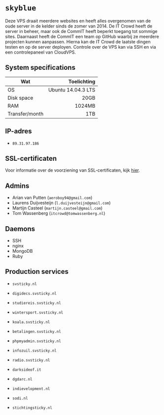 `skyblue`
========

Deze VPS draait meerdere websites en heeft alles overgenomen van de oude server in de kelder sinds de zomer van 2014. De IT Crowd heeft de server in beheer, maar ook de CommIT heeft beperkt toegang tot sommige sites. Daarnaast heeft de CommIT een team op GitHub waarbij ze meerdere projecten kunnen aanpassen. Hierna kan de IT Crowd de laatste dingen testen en op de server deployen. Controle over de VPS kan via SSH en via een controlepaneel van CloudVPS.

System specifications
---------------------

| Wat            | Toelichting         |
| -------------- | ------------------: |
| OS             | Ubuntu 14.04.3 LTS  |
| Disk space     | 20GB                |
| RAM            | 1024MB              |
| Transfer/month | 1TB                 |

IP-adres
----------

 - `89.31.97.186`

SSL-certificaten
---------------

Voor informatie over de voorziening van SSL-certificaten, kijk [hier](../docs/letsencrypt.md).

Admins
------

 - Arian van Putten (`aeroboy94@gmail.com`)
 - Laurens Duijvesteijn (`l.duijvesteijn@gmail.com`)
 - Martijn Casteel (`martijn.casteel@gmail.com`)
 - Tom Wassenberg (`itcrowd@tomwassenberg.nl`)

Daemons
-------

 - SSH
 - nginx
 - MongoDB
 - Ruby

Production services
-------------------

 - `svsticky.nl`
 - `digidecs.svsticky.nl`


 - `studiereis.svsticky.nl`
 - `wintersport.svsticky.nl`


 - `koala.svsticky.nl`
 - `betalingen.svsticky.nl`
 - `phpmyadmin.svsticky.nl`


 - `infozuil.svsticky.nl`
 - `radio.svsticky.nl`


 - `darksideof.it`
 - `dgdarc.nl`
 - `indievelopment.nl`
 - `sodi.nl`
 - `stichtingsticky.nl`

